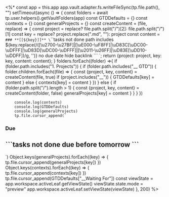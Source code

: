 <%*  const app = this.app
	app.vault.adapter.fs.writeFileSync(tp.file.path(), "")
	setTimeout(async () => {
		const folders = await tp.user.helpers().getVaultFolders(app)
		const GTDDefaults = {}
		const contexts = {}
		const generalProjects = {}
		const createContent = (file, replace) => {
			const project = replace? file.path.split("/")[2]: file.path.split("/")[1]
			const key = replace? project.replace(".md", ""): project
			const content = `### **[[${key}]]**
\`\`\`tasks
not done
path includes ${key.replace(/([\u2700-\u27BF]|[\uE000-\uF8FF]|\uD83C[\uDC00-\uDFFF]|\uD83D[\uDC00-\uDFFF]|[\u2011-\u26FF]|\uD83E[\uDD10-\uDDFF])/g, '')}
no due date
hide backlink
\`\`\`
`;
			return {project: project, key: key, content: content};
		}
		folders.forEach((folder) =>{
			if (folder.path.includes("1. Projects")) {
				if (folder.path.includes("__ GTD")) {
					folder.children.forEach((file) => {
						const {project, key, content} = createContent(file, true)
						if (project.includes("__")) {
							GTDDefaults[key] = content
						} else {
							contexts[key] = content
						}
					})
				} else {
					if (folder.path.split("/").length > 1) {
						const {project, key, content} = createContent(folder, false)
						generalProjects[key] = content
					}
				}
			}
		})

		console.log(contexts)
		console.log(GTDDefaults)
		console.log(generalProjects)
		tp.file.cursor_append(`
### Due
\`\`\`tasks
not done
due before tomorrow
\`\`\`
----
`)
		Object.keys(generalProjects).forEach((key) => {
			tp.file.cursor_append(generalProjects[key])
		})
		Object.keys(contexts).forEach((key) => {
			tp.file.cursor_append(contexts[key])
		})
		tp.file.cursor_append(GTDDefaults["__Waiting For"])
		const viewState = app.workspace.activeLeaf.getViewState()
		viewState.state.mode = "preview"
		app.workspace.activeLeaf.setViewState(viewState)
	}, 200)
%>
